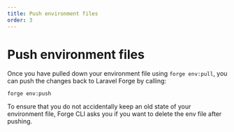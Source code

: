 ```yaml
---
title: Push environment files
order: 3
---
```


# Push environment files

Once you have pulled down your environment file using `forge env:pull`, you can push the changes back to Laravel Forge by calling:

`forge env:push`

To ensure that you do not accidentally keep an old state of your environment file, Forge CLI asks you if you want to delete the env file after pushing.
